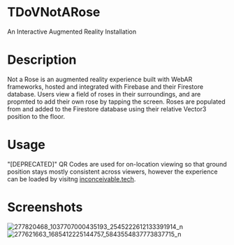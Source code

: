 # TDoVNotARose
An Interactive Augmented Reality Installation

# Description
Not a Rose is an augmented reality experience built with WebAR frameworks, hosted and integrated with Firebase and their Firestore database. Users view a field of roses in their surroundings, and are propmted to add their own rose by tapping the screen. Roses are populated from and added to the Firestore database using their relative Vector3 position to the floor. 

# Usage
"[DEPRECATED]"
QR Codes are used for on-location viewing so that ground position stays mostly consistent across viewers, however the experience can be loaded by visitng [inconceivable.tech](https://inconceivable.tech/).

# Screenshots

![277820468_1037707000435193_2545222612133391914_n](https://user-images.githubusercontent.com/51837112/163829239-4f4b812b-b4d1-48e3-b615-ab232f50066c.jpg)
![277621663_1685412225144757_5843554837773837715_n](https://user-images.githubusercontent.com/51837112/163829248-eaa05f20-08d5-4882-b20d-ed222ccadee2.jpg)



